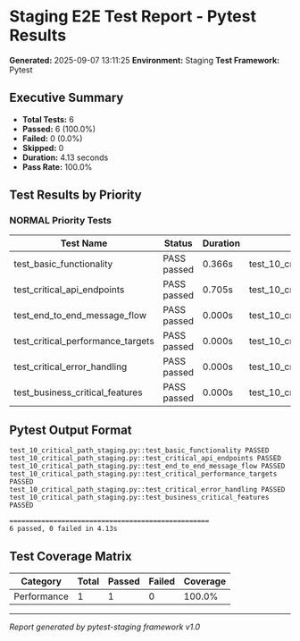 # Staging E2E Test Report - Pytest Results

**Generated:** 2025-09-07 13:11:25
**Environment:** Staging
**Test Framework:** Pytest

## Executive Summary

- **Total Tests:** 6
- **Passed:** 6 (100.0%)
- **Failed:** 0 (0.0%)
- **Skipped:** 0
- **Duration:** 4.13 seconds
- **Pass Rate:** 100.0%

## Test Results by Priority

### NORMAL Priority Tests

| Test Name | Status | Duration | File |
|-----------|--------|----------|------|
| test_basic_functionality | PASS passed | 0.366s | test_10_critical_path_staging.py |
| test_critical_api_endpoints | PASS passed | 0.705s | test_10_critical_path_staging.py |
| test_end_to_end_message_flow | PASS passed | 0.000s | test_10_critical_path_staging.py |
| test_critical_performance_targets | PASS passed | 0.000s | test_10_critical_path_staging.py |
| test_critical_error_handling | PASS passed | 0.000s | test_10_critical_path_staging.py |
| test_business_critical_features | PASS passed | 0.000s | test_10_critical_path_staging.py |

## Pytest Output Format

```
test_10_critical_path_staging.py::test_basic_functionality PASSED
test_10_critical_path_staging.py::test_critical_api_endpoints PASSED
test_10_critical_path_staging.py::test_end_to_end_message_flow PASSED
test_10_critical_path_staging.py::test_critical_performance_targets PASSED
test_10_critical_path_staging.py::test_critical_error_handling PASSED
test_10_critical_path_staging.py::test_business_critical_features PASSED

==================================================
6 passed, 0 failed in 4.13s
```

## Test Coverage Matrix

| Category | Total | Passed | Failed | Coverage |
|----------|-------|--------|--------|----------|
| Performance | 1 | 1 | 0 | 100.0% |

---
*Report generated by pytest-staging framework v1.0*
